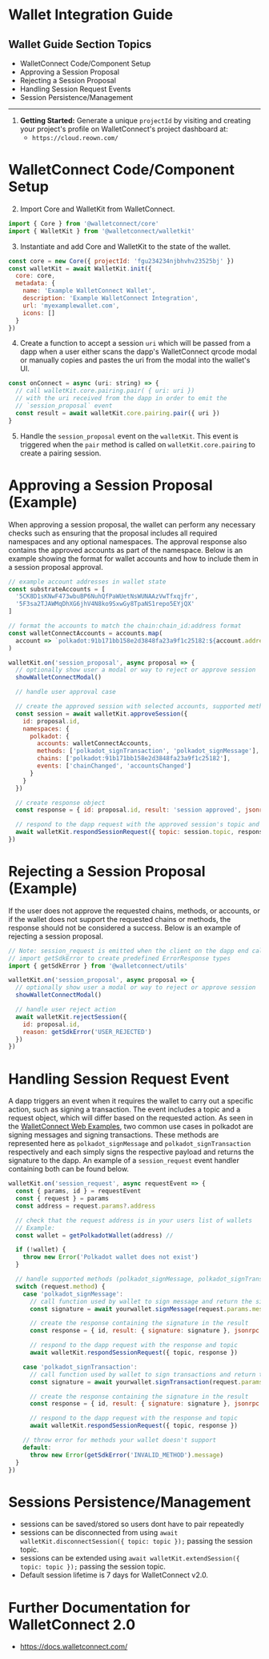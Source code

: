 # Wallet Integration Guide

## Wallet Guide Section Topics

- WalletConnect Code/Component Setup
- Approving a Session Proposal
- Rejecting a Session Proposal
- Handling Session Request Events
- Session Persistence/Management

---

1. **Getting Started:** Generate a unique `projectId` by visiting and creating your project's profile on WalletConnect's project dashboard at:
   - `https://cloud.reown.com/`

# WalletConnect Code/Component Setup

2. Import Core and WalletKit from WalletConnect.

```js
import { Core } from '@walletconnect/core'
import { WalletKit } from '@walletconnect/walletkit'
```

3. Instantiate and add Core and WalletKit to the state of the wallet.

```js
const core = new Core({ projectId: 'fgu234234njbhvhv23525bj' })
const walletKit = await WalletKit.init({
  core: core,
  metadata: {
    name: 'Example WalletConnect Wallet',
    description: 'Example WalletConnect Integration',
    url: 'myexamplewallet.com',
    icons: []
  }
})
```

4. Create a function to accept a session `uri` which will be passed from a dapp when a user either scans the dapp's WalletConnect qrcode modal or manually copies and pastes the uri from the modal into the wallet's UI.

```js
const onConnect = async (uri: string) => {
  // call walletKit.core.pairing.pair( { uri: uri })
  // with the uri received from the dapp in order to emit the
  // `session_proposal` event
  const result = await walletKit.core.pairing.pair({ uri })
}
```

5. Handle the `session_proposal` event on the `walletKit`. This event is triggered when the `pair` method is called on `walletKit.core.pairing` to create a pairing session.

# Approving a Session Proposal (Example)

When approving a session proposal, the wallet can perform any necessary checks such as ensuring that the proposal includes all required namespaces and any optional namespaces. The approval response also contains the approved accounts as part of the namespace. Below is an example showing the format for wallet accounts and how to include them in a session proposal approval.

```js
// example account addresses in wallet state
const substrateAccounts = [
  '5CK8D1sKNwF473wbuBP6NuhQfPaWUetNsWUNAAzVwTfxqjfr',
  '5F3sa2TJAWMqDhXG6jhV4N8ko9SxwGy8TpaNS1repo5EYjQX'
]

// format the accounts to match the chain:chain_id:address format
const walletConnectAccounts = accounts.map(
  account => `polkadot:91b171bb158e2d3848fa23a9f1c25182:${account.address}`
)

walletKit.on('session_proposal', async proposal => {
  // optionally show user a modal or way to reject or approve session
  showWalletConnectModal()

  // handle user approval case

  // create the approved session with selected accounts, supported methods, chains and events for your wallet
  const session = await walletKit.approveSession({
    id: proposal.id,
    namespaces: {
      polkadot: {
        accounts: walletConnectAccounts,
        methods: ['polkadot_signTransaction', 'polkadot_signMessage'],
        chains: ['polkadot:91b171bb158e2d3848fa23a9f1c25182'],
        events: ['chainChanged', 'accountsChanged']
      }
    }
  })

  // create response object
  const response = { id: proposal.id, result: 'session approved', jsonrpc: '2.0' }

  // respond to the dapp request with the approved session's topic and response
  await walletKit.respondSessionRequest({ topic: session.topic, response })
})
```

# Rejecting a Session Proposal (Example)

If the user does not approve the requested chains, methods, or accounts, or if the wallet does not support the requested chains or methods, the response should not be considered a success. Below is an example of rejecting a session proposal.

```js
// Note: session_request is emitted when the client on the dapp end calls the request method
// import getSdkError to create predefined ErrorResponse types
import { getSdkError } from '@walletconnect/utils'

walletKit.on('session_proposal', async proposal => {
  // optionally show user a modal or way to reject or approve session
  showWalletConnectModal()

  // handle user reject action
  await walletKit.rejectSession({
    id: proposal.id,
    reason: getSdkError('USER_REJECTED')
  })
})
```

# Handling Session Request Event

A dapp triggers an event when it requires the wallet to carry out a specific action, such as signing a transaction. The event includes a topic and a request object, which will differ based on the requested action. As seen in the [WalletConnect Web Examples](https://github.com/WalletConnect/web-examples/blob/main/advanced/wallets/react-wallet-v2/src/lib/PolkadotLib.ts), two common use cases in polkadot are signing messages and signing transactions. These methods are represented here as `polkadot_signMessage` and `polkadot_signTransaction` respectively and each simply signs the respective payload and returns the signature to the dapp. An example of a `session_request` event handler containing both can be found below.

```js
walletKit.on('session_request', async requestEvent => {
  const { params, id } = requestEvent
  const { request } = params
  const address = request.params?.address

  // check that the request address is in your users list of wallets
  // Example:
  const wallet = getPolkadotWallet(address) //

  if (!wallet) {
    throw new Error('Polkadot wallet does not exist')
  }

  // handle supported methods (polkadot_signMessage, polkadot_signTransaction)
  switch (request.method) {
    case 'polkadot_signMessage':
      // call function used by wallet to sign message and return the signature
      const signature = await yourwallet.signMessage(request.params.message)

      // create the response containing the signature in the result
      const response = { id, result: { signature: signature }, jsonrpc: '2.0' }

      // respond to the dapp request with the response and topic
      await walletKit.respondSessionRequest({ topic, response })

    case 'polkadot_signTransaction':
      // call function used by wallet to sign transactions and return the signature
      const signature = await yourwallet.signTransaction(request.params.transactionPayload)

      // create the response containing the signature in the result
      const response = { id, result: { signature: signature }, jsonrpc: '2.0' }

      // respond to the dapp request with the response and topic
      await walletKit.respondSessionRequest({ topic, response })

    // throw error for methods your wallet doesn't support
    default:
      throw new Error(getSdkError('INVALID_METHOD').message)
  }
})
```

# Sessions Persistence/Management

- sessions can be saved/stored so users dont have to pair repeatedly
- sessions can be disconnected from using `await walletKit.disconnectSession({ topic: topic });` passing the session topic.
- sessions can be extended using `await walletKit.extendSession({ topic: topic });` passing the session topic.
- Default session lifetime is 7 days for WalletConnect v2.0.

# Further Documentation for WalletConnect 2.0

- https://docs.walletconnect.com/
